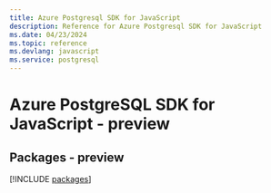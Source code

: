 ```yaml
---
title: Azure Postgresql SDK for JavaScript
description: Reference for Azure Postgresql SDK for JavaScript
ms.date: 04/23/2024
ms.topic: reference
ms.devlang: javascript
ms.service: postgresql
---
```

# Azure PostgreSQL SDK for JavaScript - preview
## Packages - preview
[!INCLUDE [packages](postgresql-index.md)]